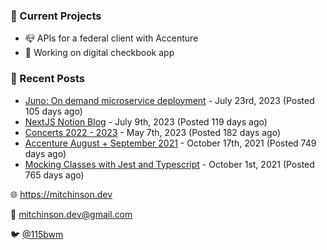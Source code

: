 ### 📌 Current Projects
- 📪 APIs for a federal client with Accenture
- 🤑 Working on digital checkbook app

### 📝 Recent Posts

- [Juno: On demand microservice deployment](https://blog.mitchinson.dev/juno) - July 23rd, 2023 (Posted 105 days ago)
- [NextJS Notion Blog](https://blog.mitchinson.dev/blog-2023) - July 9th, 2023 (Posted 119 days ago)
- [Concerts 2022 - 2023](https://blog.mitchinson.dev/concerts-2023) - May 7th, 2023 (Posted 182 days ago)
- [Accenture August + September 2021](https://blog.mitchinson.dev/pillar/aug-sep-21) - October 17th, 2021 (Posted 749 days ago)
- [Mocking Classes with Jest and Typescript](https://blog.mitchinson.dev/jest-typescript-mocks) - October 1st, 2021 (Posted 765 days ago)

🌐 https://mitchinson.dev

💌 mitchinson.dev@gmail.com

🐦 [@115bwm](https://twitter.com/115bwm)